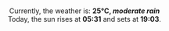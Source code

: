 <p  align="center"><br/>Currently, the weather is: <b> 25°C, <i>moderate rain</i></b></br>Today, the sun rises at <b>05:31</b> and sets at <b>19:03</b>.</p>